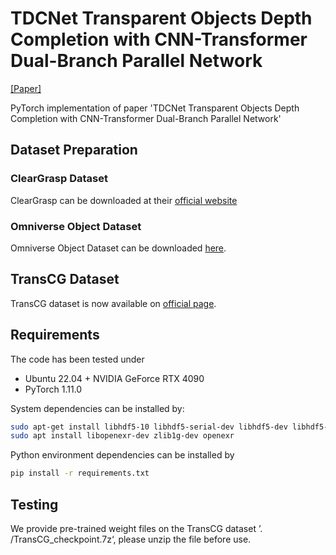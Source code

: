 # TDCNet Transparent Objects Depth Completion with CNN-Transformer Dual-Branch Parallel Network

[[Paper]](https://arxiv.org/abs/2412.14961)

PyTorch implementation of paper 'TDCNet Transparent Objects Depth Completion with CNN-Transformer Dual-Branch Parallel Network'

## Dataset Preparation

### ClearGrasp Dataset

ClearGrasp can be downloaded at their [official website](https://sites.google.com/view/cleargrasp/data)

### Omniverse Object Dataset

Omniverse Object Dataset can be downloaded [here](https://drive.google.com/drive/folders/1wCB1vZ1F3up5FY5qPjhcfSfgXpAtn31H?usp=sharing). 

## TransCG Dataset

TransCG dataset is now available on [official page](https://graspnet.net/transcg). 

## Requirements

The code has been tested under

- Ubuntu 22.04 + NVIDIA GeForce RTX 4090
- PyTorch 1.11.0

System dependencies can be installed by:

```bash
sudo apt-get install libhdf5-10 libhdf5-serial-dev libhdf5-dev libhdf5-cpp-11
sudo apt install libopenexr-dev zlib1g-dev openexr
```

Python environment dependencies can be installed by

```bash
pip install -r requirements.txt
```

## Testing

We provide pre-trained weight files on the TransCG dataset ’. /TransCG_checkpoint.7z‘, please unzip the file before use.
